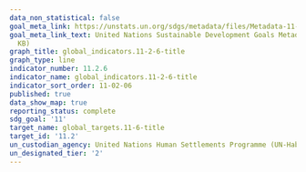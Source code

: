 ```yaml
---
data_non_statistical: false
goal_meta_link: https://unstats.un.org/sdgs/metadata/files/Metadata-11-01-01.pdf
goal_meta_link_text: United Nations Sustainable Development Goals Metadata (PDF 93.1
  KB)
graph_title: global_indicators.11-2-6-title
graph_type: line
indicator_number: 11.2.6
indicator_name: global_indicators.11-2-6-title
indicator_sort_order: 11-02-06
published: true
data_show_map: true
reporting_status: complete
sdg_goal: '11'
target_name: global_targets.11-6-title
target_id: '11.2'
un_custodian_agency: United Nations Human Settlements Programme (UN-Habitat)
un_designated_tier: '2'
---
```

